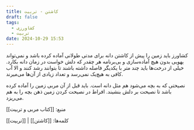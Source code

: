 ```yaml
---
title: کاشتن - تربیت
draft: false
tags:
  - کشاورزی
  - تربیت
date: 2024-10-29 15:53
---
```

کشاورز باید زمین را پیش از کاشتن دانه برای مدتی طولانی آماده کرده باشد و نمی‌تواند یهویی بدون هیچ آماده‌سازی و بی‌برنامه هر چقدر که دلش خواست در زمان دانه بکارد. خیلی از درخت‌ها باید چند متر با یکدیگر فاصله داشته باشند تا بتوانند رشد کنند و الا آب کافی به هیچ‌یک نمی‌رسد و تعداد زیادی از آن‌ها می‌میرند.

نصیحتی که به بچه می‌شود هم مثل دانه است. باید قبل از آن مربی زمین را آماده کرده باشد تا نصیحت بر دلش بنشیند. افراط در نصیحت کردن زمین ذهن بچه را به هم می‌ریزد.

منبع: [[کتاب مربی و تربیت]]

کلمه‌ها: [[کاشتن]] | [[تربیت]]